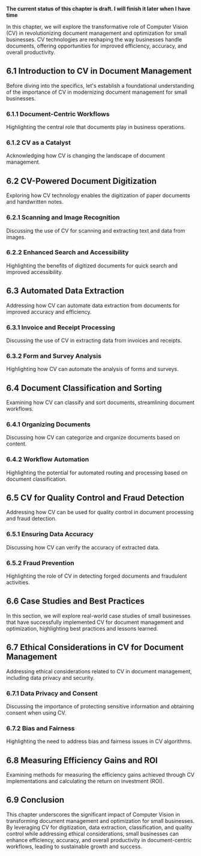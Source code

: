 **The current status of this chapter is draft. I will finish it later when I have time**

In this chapter, we will explore the transformative role of Computer Vision (CV) in revolutionizing document management and optimization for small businesses. CV technologies are reshaping the way businesses handle documents, offering opportunities for improved efficiency, accuracy, and overall productivity.

6.1 Introduction to CV in Document Management
---------------------------------------------

Before diving into the specifics, let's establish a foundational understanding of the importance of CV in modernizing document management for small businesses.

### 6.1.1 Document-Centric Workflows

Highlighting the central role that documents play in business operations.

### 6.1.2 CV as a Catalyst

Acknowledging how CV is changing the landscape of document management.

6.2 CV-Powered Document Digitization
------------------------------------

Exploring how CV technology enables the digitization of paper documents and handwritten notes.

### 6.2.1 Scanning and Image Recognition

Discussing the use of CV for scanning and extracting text and data from images.

### 6.2.2 Enhanced Search and Accessibility

Highlighting the benefits of digitized documents for quick search and improved accessibility.

6.3 Automated Data Extraction
-----------------------------

Addressing how CV can automate data extraction from documents for improved accuracy and efficiency.

### 6.3.1 Invoice and Receipt Processing

Discussing the use of CV in extracting data from invoices and receipts.

### 6.3.2 Form and Survey Analysis

Highlighting how CV can automate the analysis of forms and surveys.

6.4 Document Classification and Sorting
---------------------------------------

Examining how CV can classify and sort documents, streamlining document workflows.

### 6.4.1 Organizing Documents

Discussing how CV can categorize and organize documents based on content.

### 6.4.2 Workflow Automation

Highlighting the potential for automated routing and processing based on document classification.

6.5 CV for Quality Control and Fraud Detection
----------------------------------------------

Addressing how CV can be used for quality control in document processing and fraud detection.

### 6.5.1 Ensuring Data Accuracy

Discussing how CV can verify the accuracy of extracted data.

### 6.5.2 Fraud Prevention

Highlighting the role of CV in detecting forged documents and fraudulent activities.

6.6 Case Studies and Best Practices
-----------------------------------

In this section, we will explore real-world case studies of small businesses that have successfully implemented CV for document management and optimization, highlighting best practices and lessons learned.

6.7 Ethical Considerations in CV for Document Management
--------------------------------------------------------

Addressing ethical considerations related to CV in document management, including data privacy and security.

### 6.7.1 Data Privacy and Consent

Discussing the importance of protecting sensitive information and obtaining consent when using CV.

### 6.7.2 Bias and Fairness

Highlighting the need to address bias and fairness issues in CV algorithms.

6.8 Measuring Efficiency Gains and ROI
--------------------------------------

Examining methods for measuring the efficiency gains achieved through CV implementations and calculating the return on investment (ROI).

6.9 Conclusion
--------------

This chapter underscores the significant impact of Computer Vision in transforming document management and optimization for small businesses. By leveraging CV for digitization, data extraction, classification, and quality control while addressing ethical considerations, small businesses can enhance efficiency, accuracy, and overall productivity in document-centric workflows, leading to sustainable growth and success.
